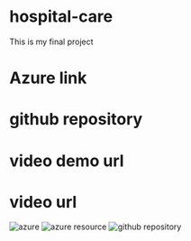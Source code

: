 # hospital-care
This is my final project
# Azure link 
# github repository 
# video demo url 
# video url 
![azure](https://user-images.githubusercontent.com/112408322/199000618-e8f36d80-6900-4cd5-a072-71a645d41c9e.png)
![azure resource](https://user-images.githubusercontent.com/112408322/199000622-76add730-4d03-42e2-8655-46526e4e1151.png)
![github repository](https://user-images.githubusercontent.com/112408322/199000629-1d8df6f2-c72f-4da8-814f-8f1af642c961.png)
